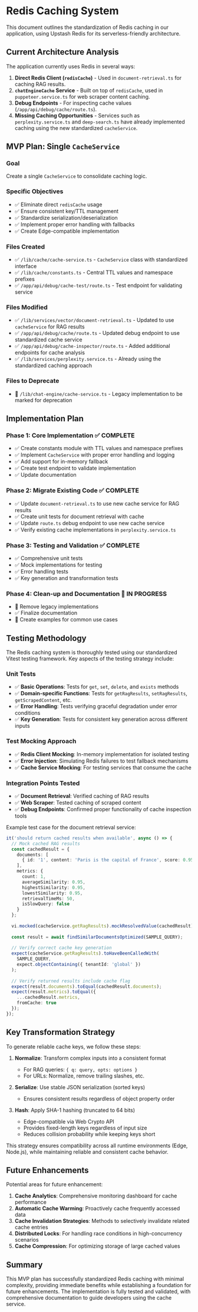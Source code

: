 # Redis Caching System

This document outlines the standardization of Redis caching in our application, using Upstash Redis for its serverless-friendly architecture.

## Current Architecture Analysis

The application currently uses Redis in several ways:

1. **Direct Redis Client (`redisCache`)** - Used in `document-retrieval.ts` for caching RAG results.
2. **`chatEngineCache` Service** - Built on top of `redisCache`, used in `puppeteer.service.ts` for web scraper content caching.
3. **Debug Endpoints** - For inspecting cache values (`/app/api/debug/cache/route.ts`).
4. **Missing Caching Opportunities** - Services such as `perplexity.service.ts` and `deep-search.ts` have already implemented caching using the new standardized `cacheService`.

## MVP Plan: Single `CacheService`

### Goal
Create a single `CacheService` to consolidate caching logic.

### Specific Objectives
- ✅ Eliminate direct `redisCache` usage
- ✅ Ensure consistent key/TTL management 
- ✅ Standardize serialization/deserialization
- ✅ Implement proper error handling with fallbacks
- ✅ Create Edge-compatible implementation

### Files Created
- ✅ `/lib/cache/cache-service.ts` - `CacheService` class with standardized interface
- ✅ `/lib/cache/constants.ts` - Central TTL values and namespace prefixes
- ✅ `/app/api/debug/cache-test/route.ts` - Test endpoint for validating service

### Files Modified
- ✅ `/lib/services/vector/document-retrieval.ts` - Updated to use `cacheService` for RAG results
- ✅ `/app/api/debug/cache/route.ts` - Updated debug endpoint to use standardized cache service
- ✅ `/app/api/debug/cache-inspector/route.ts` - Added additional endpoints for cache analysis
- ✅ `/lib/services/perplexity.service.ts` - Already using the standardized caching approach

### Files to Deprecate
- 🔲 `/lib/chat-engine/cache-service.ts` - Legacy implementation to be marked for deprecation

## Implementation Plan

### Phase 1: Core Implementation ✅ COMPLETE
- ✅ Create constants module with TTL values and namespace prefixes
- ✅ Implement `CacheService` with proper error handling and logging
- ✅ Add support for in-memory fallback
- ✅ Create test endpoint to validate implementation
- ✅ Update documentation

### Phase 2: Migrate Existing Code ✅ COMPLETE
- ✅ Update `document-retrieval.ts` to use new cache service for RAG results
- ✅ Create unit tests for document retrieval with cache
- ✅ Update `route.ts` debug endpoint to use new cache service
- ✅ Verify existing cache implementations in `perplexity.service.ts`

### Phase 3: Testing and Validation ✅ COMPLETE
- ✅ Comprehensive unit tests
- ✅ Mock implementations for testing
- ✅ Error handling tests
- ✅ Key generation and transformation tests

### Phase 4: Clean-up and Documentation 🔲 IN PROGRESS
- 🔲 Remove legacy implementations
- ✅ Finalize documentation
- 🔲 Create examples for common use cases

## Testing Methodology

The Redis caching system is thoroughly tested using our standardized Vitest testing framework. Key aspects of the testing strategy include:

### Unit Tests
- ✅ **Basic Operations**: Tests for `get`, `set`, `delete`, and `exists` methods
- ✅ **Domain-specific Functions**: Tests for `getRagResults`, `setRagResults`, `getScrapedContent`, etc.
- ✅ **Error Handling**: Tests verifying graceful degradation under error conditions
- ✅ **Key Generation**: Tests for consistent key generation across different inputs

### Test Mocking Approach
- ✅ **Redis Client Mocking**: In-memory implementation for isolated testing
- ✅ **Error Injection**: Simulating Redis failures to test fallback mechanisms
- ✅ **Cache Service Mocking**: For testing services that consume the cache

### Integration Points Tested
- ✅ **Document Retrieval**: Verified caching of RAG results
- ✅ **Web Scraper**: Tested caching of scraped content
- ✅ **Debug Endpoints**: Confirmed proper functionality of cache inspection tools

Example test case for the document retrieval service:
```typescript
it('should return cached results when available', async () => {
  // Mock cached RAG results
  const cachedResult = {
    documents: [
      { id: '1', content: 'Paris is the capital of France', score: 0.95 }
    ],
    metrics: {
      count: 1,
      averageSimilarity: 0.95,
      highestSimilarity: 0.95,
      lowestSimilarity: 0.95,
      retrievalTimeMs: 50,
      isSlowQuery: false
    }
  };
  
  vi.mocked(cacheService.getRagResults).mockResolvedValue(cachedResult);
  
  const result = await findSimilarDocumentsOptimized(SAMPLE_QUERY);
  
  // Verify correct cache key generation
  expect(cacheService.getRagResults).toHaveBeenCalledWith(
    SAMPLE_QUERY, 
    expect.objectContaining({ tenantId: 'global' })
  );
  
  // Verify returned results include cache flag
  expect(result.documents).toEqual(cachedResult.documents);
  expect(result.metrics).toEqual({
    ...cachedResult.metrics,
    fromCache: true
  });
});
```

## Key Transformation Strategy

To generate reliable cache keys, we follow these steps:

1. **Normalize**: Transform complex inputs into a consistent format
   - For RAG queries: `{ q: query, opts: options }`
   - For URLs: Normalize, remove trailing slashes, etc.

2. **Serialize**: Use stable JSON serialization (sorted keys)
   - Ensures consistent results regardless of object property order

3. **Hash**: Apply SHA-1 hashing (truncated to 64 bits)
   - Edge-compatible via Web Crypto API
   - Provides fixed-length keys regardless of input size
   - Reduces collision probability while keeping keys short

This strategy ensures compatibility across all runtime environments (Edge, Node.js), while maintaining reliable and consistent cache behavior.

## Future Enhancements

Potential areas for future enhancement:

1. **Cache Analytics**: Comprehensive monitoring dashboard for cache performance
2. **Automatic Cache Warming**: Proactively cache frequently accessed data
3. **Cache Invalidation Strategies**: Methods to selectively invalidate related cache entries
4. **Distributed Locks**: For handling race conditions in high-concurrency scenarios
5. **Cache Compression**: For optimizing storage of large cached values

## Summary

This MVP plan has successfully standardized Redis caching with minimal complexity, providing immediate benefits while establishing a foundation for future enhancements. The implementation is fully tested and validated, with comprehensive documentation to guide developers using the cache service.